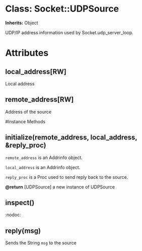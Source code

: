 # Class: Socket::UDPSource
**Inherits:** Object
    

UDP/IP address information used by Socket.udp_server_loop.


# Attributes
## local_address[RW] [](#attribute-i-local_address)
Local address

## remote_address[RW] [](#attribute-i-remote_address)
Address of the source


#Instance Methods
## initialize(remote_address, local_address, &reply_proc) [](#method-i-initialize)
`remote_address` is an Addrinfo object.

`local_address` is an Addrinfo object.

`reply_proc` is a Proc used to send reply back to the source.

**@return** [UDPSource] a new instance of UDPSource

## inspect() [](#method-i-inspect)
:nodoc:

## reply(msg) [](#method-i-reply)
Sends the String `msg` to the source

